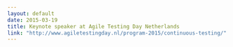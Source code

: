 ```yaml
---
layout: default
date: 2015-03-19
title: Keynote speaker at Agile Testing Day Netherlands
link: "http://www.agiletestingday.nl/program-2015/continuous-testing/"
---
```

